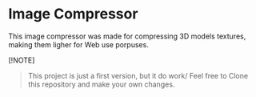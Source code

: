 # Image Compressor

This image compressor was made for compressing 3D models textures, making them ligher for Web use porpuses.

[!NOTE]
> This project is just a first version, but it do work/
> Feel free to Clone this repository and make your own changes.
